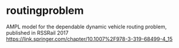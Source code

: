 # routingproblem
AMPL model for the dependable dynamic vehicle routing problem, published in RSSRail 2017 https://link.springer.com/chapter/10.1007%2F978-3-319-68499-4_15
